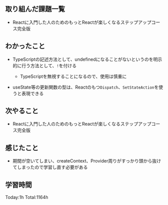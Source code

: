 ## 取り組んだ課題一覧

- Reactに入門した人のためのもっとReactが楽しくなるステップアップコース完全版

## わかったこと

- TypeScriptの記述方法として、undefinedになることがないというのを明示的に行う方法として、`!`を付ける
  - TypeScriptを無視することになるので、使用は慎重に

- useState等の更新関数の型は、Reactのもつ`Dispatch`、`SetStateAction`を使うと表現できる

## 次やること

- Reactに入門した人のためのもっとReactが楽しくなるステップアップコース完全版

## 感じたこと

- 期間が空いてしまい、createContext、Provider周りがすっかり頭から抜けてしまったので学習し直す必要がある
 
## 学習時間

Today:1h
Total:1164h
